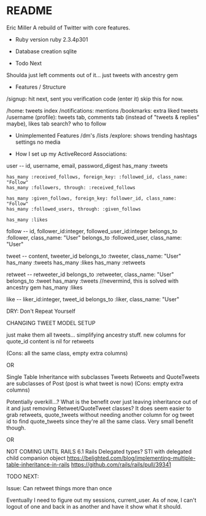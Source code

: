 # README

Eric Miller
A rebuild of Twitter with core features.

- Ruby version
  ruby 2.3.4p301
- Database creation
  sqlite

- Todo Next

Shoulda just left comments out of it... just tweets with ancestry gem

- Features / Structure

/signup: hit next, sent you verification code (enter it) skip this for now.

/home: tweets index
/notifications: mentions
/bookmarks: extra liked tweets
/username (profile): tweets tab, comments tab (instead of "tweets & replies" maybe), likes tab
search?
who to follow

- Unimplemented Features
  /dm's
  /lists
  /explore: shows trending hashtags
  settings
  no media

- How I set up my ActiveRecord Associations:

user -- id, username, email, password_digest
has_many :tweets

    has_many :received_follows, foreign_key: :followed_id, class_name: "Follow"
    has_many :followers, through: :received_follows

    has_many :given_follows, foreign_key: follower_id, class_name: "Follow"
    has_many :followed_users, through: :given_follows

    has_many :likes

follow -- id, follower_id:integer, followed_user_id:integer
belongs_to :follower, class_name: "User"
belongs_to :followed_user, class_name: "User"

tweet -- content, tweeter_id
belongs_to :tweeter, class_name: "User"
has_many :tweets
has_many :likes
has_many :retweets

retweet -- retweeter_id
belongs_to :retweeter, class_name: "User"
belongs_to :tweet
has_many :tweets //nevermind, this is solved with ancestry gem
has_many :likes

like -- liker_id:integer, tweet_id
belongs_to :liker, class_name: "User"

DRY: Don't Repeat Yourself

CHANGING TWEET MODEL SETUP

just make them all tweets... simplifying ancestry stuff. new columns for quote_id
content is nil for retweets

(Cons: all the same class, empty extra columns)

OR

Single Table Inheritance with subclasses
Tweets Retweets and QuoteTweets are subclasses of Post (post is what tweet is now)
(Cons: empty extra columns)

Potentially overkill...?
What is the benefit over just leaving inheritance out of it and just removing Retweet/QuoteTweet classes?
It does seem easier to grab retweets, quote_tweets without needing another column for og tweet id to find quote_tweets since they're all the same class. Very small benefit though.

OR

NOT COMING UNTIL RAILS 6.1
Rails Delegated types? STI with delegated child companion object
https://belighted.com/blog/implementing-multiple-table-inheritance-in-rails
https://github.com/rails/rails/pull/39341

TODO NEXT:

Issue: Can retweet things more than once

Eventually I need to figure out my sessions, current_user. As of now, I can't logout of one and back in as another and have it show what it should.
